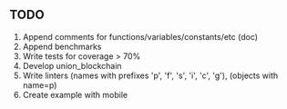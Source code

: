## TODO 

1. Append comments for functions/variables/constants/etc (doc)
2. Append benchmarks
3. Write tests for coverage > 70%
4. Develop union_blockchain
5. Write linters (names with prefixes 'p', 'f', 's', 'i', 'c', 'g'), (objects with name=p)
6. Create example with mobile
